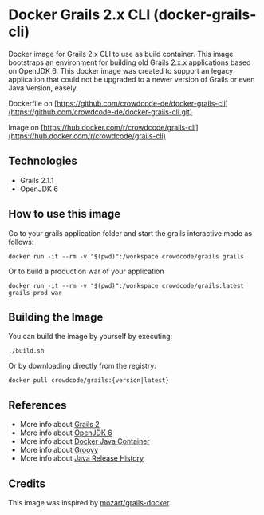 # Docker Grails 2.x CLI (docker-grails-cli)

Docker image for Grails 2.x CLI to use as build container. This image bootstraps an environment for building old Grails 2.x.x applications based on OpenJDK 6.
This docker image was created to support an legacy application that could not be upgraded to a newer version of Grails or even Java Version, easely.

Dockerfile on [https://github.com/crowdcode-de/docker-grails-cli](https://github.com/crowdcode-de/docker-grails-cli.git)

Image on [https://hub.docker.com/r/crowdcode/grails-cli](https://hub.docker.com/r/crowdcode/grails-cli)

## Technologies

- Grails 2.1.1
- OpenJDK 6

## How to use this image

Go to your grails application folder and start the grails interactive mode as follows:

```
docker run -it --rm -v "$(pwd)":/workspace crowdcode/grails grails
```

Or to build a production war of your application

```
docker run -it --rm -v "$(pwd)":/workspace crowdcode/grails:latest grails prod war
```

## Building the Image

You can build the image by yourself by executing:

```
./build.sh
```
Or by downloading directly from the registry:

```
docker pull crowdcode/grails:{version|latest}
```

## References

- More info about [Grails 2](https://grails.github.io/grails2-doc/2.1.1/guide/single.html)
- More info about [OpenJDK 6](https://openjdk.java.net/projects/jdk6/)
- More info about [Docker Java Container](https://hub.docker.com/_/java)
- More info about [Groovy](http://groovy-lang.org)
- More info about [Java Release History](https://en.wikipedia.org/wiki/Java_version_history#Java_SE_6) 

## Credits

This image was inspired by [mozart/grails-docker](https://github.com/mozart-analytics/grails-docker).
